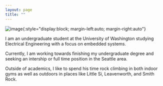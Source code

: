 ```yaml
---
layout: page
title: ""
---
```


![image](https://user-images.githubusercontent.com/92423156/176967407-0d2ee6e3-c3a0-42b6-897e-bee7a7f55242.png){:style="display:block; margin-left:auto; margin-right:auto"}

I am an undergraduate student at the University of Washington studying Electrical Engineering with a focus on embedded systems.

Currently, I am working towards finishing my undergraduate degree and seeking an intership or full time position in the Seattle area.

Outside of academics, I like to spend his time rock climbing in both indoor gyms as well as outdoors in places like Little Si, Leavenworth, and Smith Rock.


